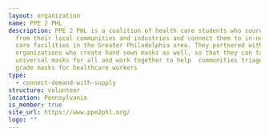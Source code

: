 ```yaml
---
layout: organization
name: PPE 2 PHL
description: PPE 2 PHL is a coalition of health care students who source PPE
  from their local communities and industries and connect them to in-need health
  care facilities in the Greater Philadelphia area. They partnered with local
  organizations who create hand sewn masks as well, so that they can tackle
  universal masks for all and work together to help  communities triage medical
  grade masks for healthcare workers
type:
  - connect-demand-with-supply
structure: volunteer
location: Pennsylvania
is_member: true
site_url: https://www.ppe2phl.org/
logo: ""
---
```

